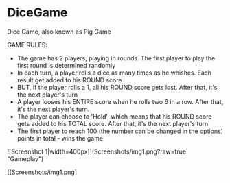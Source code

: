 # DiceGame
Dice Game, also known as Pig Game

GAME RULES:
- The game has 2 players, playing in rounds. The first player to play the first round is determined randomly
- In each turn, a player rolls a dice as many times as he whishes. Each result get added to his ROUND score
- BUT, if the player rolls a 1, all his ROUND score gets lost. After that, it's the next player's turn
- A player looses his ENTIRE score when he rolls two 6 in a row. After that, it's the next player's turn.
- The player can choose to 'Hold', which means that his ROUND score gets added to his TOTAL score. After that, it's the next player's turn
- The first player to reach 100 (the number can be changed in the options) points in total - wins the game

![Screenshot 1|width=400px]](Screenshots/img1.png?raw=true "Gameplay")

[[Screenshots/img1.png]
